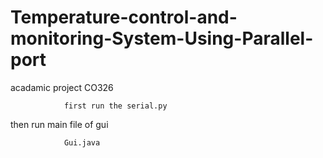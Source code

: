 # Temperature-control-and-monitoring-System-Using-Parallel-port
acadamic project CO326


                first run the serial.py
then run main file of gui 


                Gui.java
